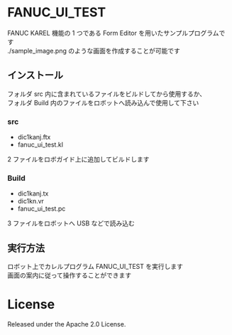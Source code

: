 # FANUC_UI_TEST

FANUC KAREL 機能の 1 つである Form Editor を用いたサンプルプログラムです  
./sample_image.png のような画面を作成することが可能です

## インストール

フォルダ src 内に含まれているファイルをビルドしてから使用するか、  
フォルダ Build 内のファイルをロボットへ読み込んで使用して下さい

### src

- dic1kanj.ftx
- fanuc_ui_test.kl

2 ファイルをロボガイド上に追加してビルドします

### Build

- dic1kanj.tx
- dic1kn.vr
- fanuc_ui_test.pc

3 ファイルをロボットへ USB などで読み込む

## 実行方法

ロボット上でカレルプログラム FANUC_UI_TEST を実行します  
画面の案内に従って操作することができます

# License

Released under the Apache 2.0 License.
